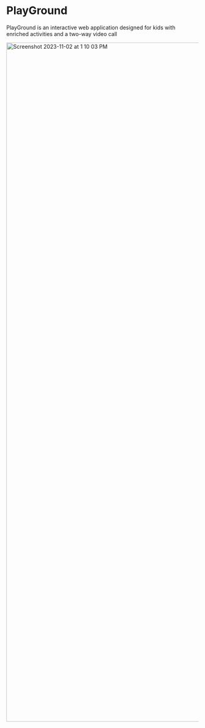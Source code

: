 # PlayGround
PlayGround is an interactive web application designed for kids with enriched activities and a two-way video call 


<img width="1782" alt="Screenshot 2023-11-02 at 1 10 03 PM" src="https://github.com/elbytes/PlayGround/assets/58517842/bd45f0c3-1826-4fba-939b-193aa87a3ae8">
